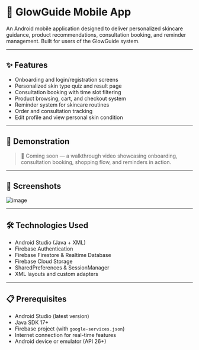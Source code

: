 # 📱 GlowGuide Mobile App

An Android mobile application designed to deliver personalized skincare guidance, product recommendations, consultation booking, and reminder management. Built for users of the GlowGuide system.

---

## ✨ Features

- Onboarding and login/registration screens  
- Personalized skin type quiz and result page  
- Consultation booking with time slot filtering  
- Product browsing, cart, and checkout system  
- Reminder system for skincare routines  
- Order and consultation tracking  
- Edit profile and view personal skin condition

---

## 🎥 Demonstration

> 🔗 Coming soon — a walkthrough video showcasing onboarding, consultation booking, shopping flow, and reminders in action.

---

## 📸 Screenshots

![image](https://github.com/user-attachments/assets/dd356392-cb2a-4fa6-9a1e-97798c2dce83)

---

## 🛠 Technologies Used

- Android Studio (Java + XML)  
- Firebase Authentication  
- Firebase Firestore & Realtime Database  
- Firebase Cloud Storage  
- SharedPreferences & SessionManager  
- XML layouts and custom adapters

---

## 📋 Prerequisites

- Android Studio (latest version)  
- Java SDK 17+  
- Firebase project (with `google-services.json`)  
- Internet connection for real-time features  
- Android device or emulator (API 26+)
